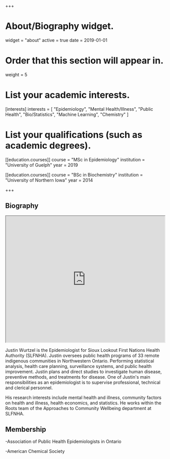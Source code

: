 +++
# About/Biography widget.
widget = "about"
active = true
date = 2019-01-01

# Order that this section will appear in.
weight = 5

# List your academic interests.
[interests]
  interests = [
    "Epidemiology",
    "Mental Health/Illness",
    "Public Health",
    "Bio/Statistics",
    "Machine Learning",
    "Chemistry"
  ]

# List your qualifications (such as academic degrees).
[[education.courses]]
  course = "MSc in Epidemiology"
  institution = "University of Guelph"
  year = 2019

[[education.courses]]
  course = "BSc in Biochemistry"
  institution = "University of Northern Iowa"
  year = 2014
  
 
+++

## Biography

<iframe src="https://art-bd.shinyapps.io/covid19canada/" width="100%" height="400px"></iframe>

Justin Wurtzel is the Epidemiologist for Sioux Lookout First Nations Health Authority (SLFNHA). Justin oversees public health programs of 33 remote indigenous communities in Northwestern Ontario. Performing statistical analysis, health care planning, surveillance systems, and public health improvement. Justin plans and direct studies to investigate human disease, preventive methods, and treatments for disease. One of Justin's main responsibilities as an epidemiologist is to supervise professional, technical and clerical personnel.

His research interests include mental health and illness, community factors on health and illness, health economics, and statistics. He works within the Roots team of the Approaches to Community Wellbeing department at SLFNHA.

## Membership
-Association of Public Health Epidemiologists in Ontario

-American Chemical Society

